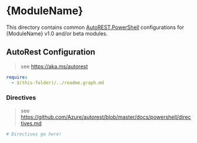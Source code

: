 ﻿# {ModuleName}

This directory contains common [AutoREST.PowerShell](https://github.com/Azure/autorest.powershell) configurations for {ModuleName} v1.0 and/or beta modules.

## AutoRest Configuration

> see <https://aka.ms/autorest>

``` yaml
require:
  - $(this-folder)/../readme.graph.md
```

### Directives

> see https://github.com/Azure/autorest/blob/master/docs/powershell/directives.md

``` yaml
# Directives go here!
```
